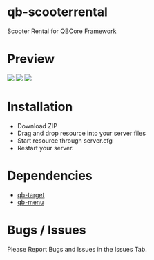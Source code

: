 # qb-scooterrental
Scooter Rental for QBCore Framework


# Preview
<img src="https://i.imgur.com/FvVM499.png?width=1036&height=583" />
<img src="https://i.imgur.com/3yw8c2y.png?width=1036&height=583" />
<img src="https://i.imgur.com/DCbee3M.png?width=1036&height=583" />

# Installation
- Download ZIP
- Drag and drop resource into your server files
- Start resource through server.cfg
- Restart your server.
# Dependencies 
- [qb-target](https://github.com/BerkieBb/qb-target)
- [qb-menu](https://github.com/qbcore-framework/qb-menu)

# Bugs / Issues 
Please Report Bugs and Issues in the Issues Tab.
